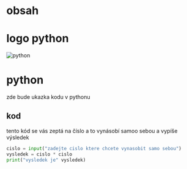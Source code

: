 # obsah

# logo python
![python](https://github.com/user-attachments/assets/50b724d7-f965-4f14-a8b3-a0b650fcbfb4)
# python
zde bude ukazka kodu v pythonu
## kod
tento kód se vás zeptá na číslo a to vynásobí samoo sebou a vypíše výsledek
```python
cislo = input("zadejte cislo ktere chcete vynasobit samo sebou")
vysledek = cislo * cislo
print("vysledek je" vysledek)
